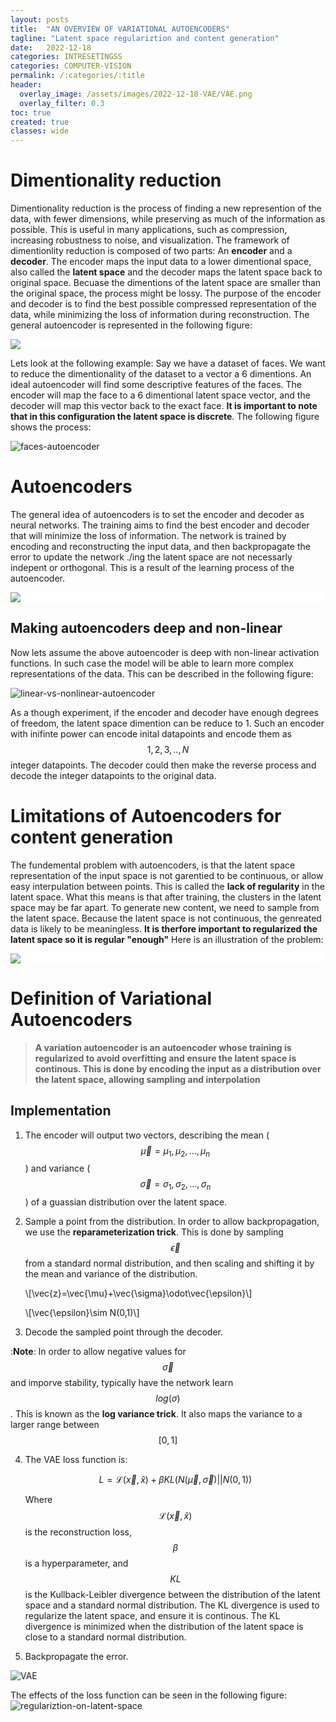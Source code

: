 ```yaml
---
layout: posts
title:  "AN OVERVIEW OF VARIATIONAL AUTOENCODERS"
tagline: "Latent space regulariztion and content generation"
date:   2022-12-18
categories: INTRESETINGSS
categories: COMPUTER-VISION
permalink: /:categories/:title
header:
  overlay_image: /assets/images/2022-12-18-VAE/VAE.png
  overlay_filter: 0.3
toc: true
created: true
classes: wide
---
```


# Dimentionality reduction
Dimentionality reduction is the process of finding a new represention of the data, with fewer dimensions, while preserving as much of the information as possible. This is useful in many applications, such as compression, increasing robustness to noise, and visualization. 
The framework of dimentionlity reduction is composed of two parts: An **encoder** and a **decoder**. The encoder maps the input data to a lower dimentional space, also called the **latent space** and the decoder maps the latent space back to original space. Becuase the dimentions of the latent space are smaller than the original space, the process might be lossy. The purpose of the encoder and decoder is to find the best possible compressed representation of the data, while minimizing the loss of information during reconstruction.
The general autoencoder is represented in the following figure:

<div style="background-color: white;">
    <img src="/assets/images/2022-12-18-VAE/dimentionality-reduction.png">
</div>

Lets look at the following example: Say we have a dataset of faces. We want to reduce the dimentionality of the dataset to a vector a 6 dimentions. An ideal autoencoder will find some descriptive features of the faces. The encoder will map the face to a 6 dimentional latent space vector, and the decoder will map this vector back to the exact face. **It is important to note that in this configuration the latent space is discrete**. The following figure shows the process:

![faces-autoencoder]

# Autoencoders
The general idea of autoencoders is to set the encoder and decoder as neural networks. The training aims to find the best encoder and decoder that will minimize the loss of information. The network is trained by encoding and reconstructing the input data, and then backpropagate the error to update the network ./ing the latent space are not necessarly indepent or orthogonal. This is a result of the learning process of the autoencoder.

<div style="background-color: white;">
    <img src="/assets/images/2022-12-18-VAE/pca.png">
</div>


## Making autoencoders deep and non-linear
Now lets assume the above autoencoder is deep with non-linear activation functions. In such case the model will be able to learn more complex representations of the data. This can be described in the following figure:

![linear-vs-nonlinear-autoencoder]

As a though experiment, if the encoder and decoder have enough degrees of freedom, the latent space dimention can be reduce to 1. Such an encoder with inifinte power can encode inital datapoints and encode them as $$1,2,3,..,N$$ integer datapoints. The decoder could then make the reverse process and decode the integer datapoints to the original data.

# Limitations of Autoencoders for content generation
The fundemental problem with autoencoders, is that the latent space representation of the input space is not garentied to be continuous, or allow easy interpulation between points. This is called the **lack of regularity** in the latent space.
What this means is that after training, the clusters in the latent space may be far apart. To generate new content, we need to sample from the latent space. Because the latent space is not continuous, the genreated data is likely to be meaningless. **It is therfore important to regularized the latent space so it is regular "enough"**
Here is an illustration of the problem:

<div style="background-color: white;">
    <img src="/assets/images/2022-12-18-VAE/latent-space.png">
</div>


# **Definition of Variational Autoencoders**
>**A variation autoencoder is an autoencoder whose training is regularized to avoid overfitting and ensure the latent space is continous. This is done by encoding the input as a distribution over the latent space, allowing sampling and interpolation**

## Implementation
1. The encoder will output two vectors, describing the mean ($$\vec{\mu}={\mu_1,\mu_2,...,\mu_n}$$) and variance ($$\vec{\sigma}={\sigma_1,\sigma_2,...,\sigma_n}$$) of a guassian distribution over the latent space.
2. Sample a point from the distribution. In order to allow backpropagation, we use the **reparameterization trick**. This is done by sampling $$\vec{\epsilon}$$ from a standard normal distribution, and then scaling and shifting it by the mean and variance of the distribution. 

    \\[\vec{z}=\vec{\mu}+\vec{\sigma}\odot\vec{\epsilon}\\]

    \\[\vec{\epsilon}\sim N(0,1)\\]

3. Decode the sampled point through the decoder.

:**Note**: In order to allow negative values for $$\vec{\sigma}$$ and imporve stability, typically have the network learn $$log({\sigma})$$. This is known as the **log variance trick**. It also maps the variance to a larger range between $$[0,1]$$

4. The VAE loss function is: 
   
   $$
    L = \mathcal{L}(\vec{x},\hat{x}) + \beta KL(N(\vec{\mu},\vec{\sigma})||N(0,1))
   $$
   
    Where $$\mathcal{L}(\vec{x},\hat{x})$$ is the reconstruction loss, $$\beta$$ is a hyperparameter, and $$KL$$ is the Kullback-Leibler divergence between the distribution of the latent space and a standard normal distribution. The KL divergence is used to regularize the latent space, and ensure it is continous. The KL divergence is minimized when the distribution of the latent space is close to a standard normal distribution. 

5. Backpropagate the error.


![VAE]

The effects of the loss function can be seen in the following figure:
![regulariztion-on-latent-space]




[Dimentionality reduction]: /assets/images/2022-12-18-VAE/dimentionality-reduction.png

[faces-autoencoder]: /assets/images/2022-12-18-VAE/faces-autoencoder.png 

[pca]: /assets/images/2022-12-18-VAE/pca.png

[nn-autoencoder]: /assets/images/2022-12-18-VAE/nn-autoencoders.png

[linear-vs-nonlinear-autoencoder]: /assets/images/2022-12-18-VAE/linear-vs-nonlinear-autoencoder.png

[latent-space]: /assets/images/2022-12-18-VAE/latent-space.png

[VAE]: /assets/images/2022-12-18-VAE/VAE.png

[regulariztion-on-latent-space]: /assets/images/2022-12-18-VAE/regulariztion-on-latent-space.png